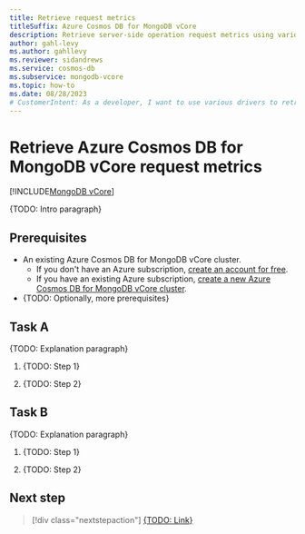 ```yaml
---
title: Retrieve request metrics
titleSuffix: Azure Cosmos DB for MongoDB vCore
description: Retrieve server-side operation request metrics using various drivers with Azure Cosmos DB for MongoDB vCore.
author: gahl-levy
ms.author: gahllevy
ms.reviewer: sidandrews
ms.service: cosmos-db
ms.subservice: mongodb-vcore
ms.topic: how-to
ms.date: 08/28/2023
# CustomerIntent: As a developer, I want to use various drivers to retrieve request metrics so that I perform common troubleshooting steps.
---
```


# Retrieve Azure Cosmos DB for MongoDB vCore request metrics

[!INCLUDE[MongoDB vCore](../../includes/appliesto-mongodb-vcore.md)]

{TODO: Intro paragraph}

## Prerequisites

- An existing Azure Cosmos DB for MongoDB vCore cluster.
  - If you don't have an Azure subscription, [create an account for free](https://azure.microsoft.com/free).
  - If you have an existing Azure subscription, [create a new Azure Cosmos DB for MongoDB vCore cluster](quickstart-portal.md).
- {TODO: Optionally, more prerequisites}

## Task A

{TODO: Explanation paragraph}

1. {TODO: Step 1}

1. {TODO: Step 2}

## Task B

{TODO: Explanation paragraph}

1. {TODO: Step 1}

1. {TODO: Step 2}

## Next step

> [!div class="nextstepaction"]
> [{TODO: Link}](about:blank)

